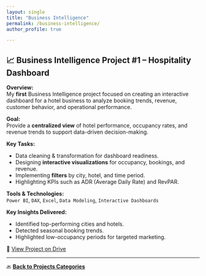 ```yaml
---
layout: single
title: "Business Intelligence"
permalink: /business-intelligence/
author_profile: true

---
```


## 📈 Business Intelligence Project #1 – Hospitality Dashboard 

**Overview:**  
My **first** Business Intelligence project focused on creating an interactive dashboard for a hotel business to analyze booking trends, revenue, customer behavior, and operational performance.

**Goal:**  
Provide a **centralized view** of hotel performance, occupancy rates, and revenue trends to support data-driven decision-making.

**Key Tasks:**  
- Data cleaning & transformation for dashboard readiness.  
- Designing **interactive visualizations** for occupancy, bookings, and revenue.  
- Implementing **filters** by city, hotel, and time period.  
- Highlighting KPIs such as ADR (Average Daily Rate) and RevPAR.

**Tools & Technologies:**  
`Power BI`, `DAX`, `Excel`, `Data Modeling`, `Interactive Dashboards`

**Key Insights Delivered:**  
- Identified top-performing cities and hotels.  
- Detected seasonal booking trends.  
- Highlighted low-occupancy periods for targeted marketing.

🔗 [View Project on Drive](https://drive.google.com/file/d/1U7hRPGJVLRrHJ1Wx5tkd4o9P5e1FIXva/view?usp=sharing)

---

🔙 [**Back to Projects Categories**](/projects.md)
